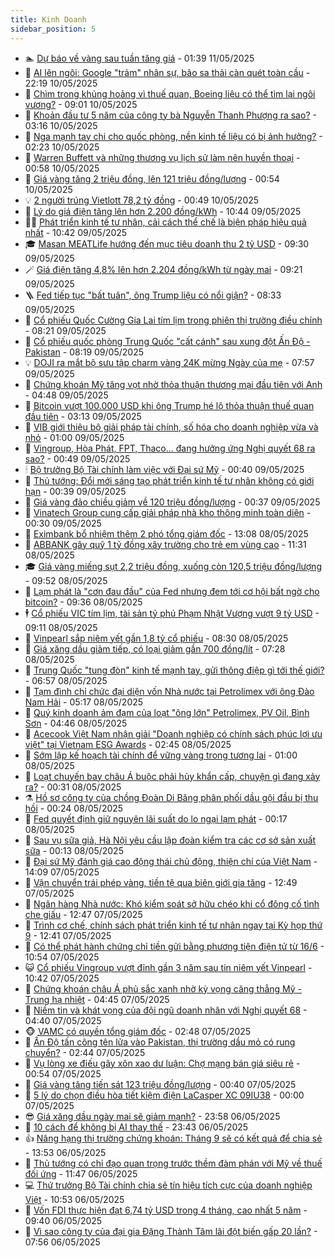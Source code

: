 ```yaml
---
title: Kinh Doanh
sidebar_position: 5
---
```


<!-- dantri-kinh-doanh:START -->
- 🏊 [Dự báo về vàng sau tuần tăng giá](https://dantri.com.vn/kinh-doanh/du-bao-ve-vang-sau-tuan-tang-gia-20250510214319199.htm) - 01:39 11/05/2025
- 🦆 [AI lên ngôi: Google &quot;trảm&quot; nhân sự, bão sa thải càn quét toàn cầu](https://dantri.com.vn/kinh-doanh/ai-len-ngoi-google-tram-nhan-su-bao-sa-thai-can-quet-toan-cau-20250508124202204.htm) - 22:19 10/05/2025
- 🦄 [Chìm trong khủng hoảng vì thuế quan, Boeing liệu có thể tìm lại ngôi vương?](https://dantri.com.vn/kinh-doanh/chim-trong-khung-hoang-vi-thue-quan-boeing-lieu-co-the-tim-lai-ngoi-vuong-20250427235631737.htm) - 09:01 10/05/2025
- 🌝 [Khoản đầu tư 5 năm của công ty bà Nguyễn Thanh Phượng ra sao?](https://dantri.com.vn/kinh-doanh/khoan-dau-tu-5-nam-cua-cong-ty-ba-nguyen-thanh-phuong-ra-sao-20250505141514341.htm) - 03:16 10/05/2025
- 💃 [Nga mạnh tay chi cho quốc phòng, nền kinh tế liệu có bị ảnh hưởng?](https://dantri.com.vn/kinh-doanh/nga-manh-tay-chi-cho-quoc-phong-nen-kinh-te-lieu-co-bi-anh-huong-20250510024244140.htm) - 02:23 10/05/2025
- 🦏 [Warren Buffett và những thương vụ lịch sử làm nên huyền thoại](https://dantri.com.vn/kinh-doanh/warren-buffett-va-nhung-thuong-vu-lich-su-lam-nen-huyen-thoai-20250506102623889.htm) - 00:58 10/05/2025
- 🦩 [Giá vàng tăng 2 triệu đồng, lên 121 triệu đồng/lượng](https://dantri.com.vn/kinh-doanh/gia-vang-tang-2-trieu-dong-len-121-trieu-dongluong-20250509231450603.htm) - 00:54 10/05/2025
- 💡 [2 người trúng Vietlott 78,2 tỷ đồng](https://dantri.com.vn/kinh-doanh/2-nguoi-trung-vietlott-782-ty-dong-20250509225624952.htm) - 00:49 10/05/2025
- 🌊 [Lý do giá điện tăng lên hơn 2.200 đồng/kWh](https://dantri.com.vn/kinh-doanh/ly-do-gia-dien-tang-len-hon-2200-dongkwh-20250509174107621.htm) - 10:44 09/05/2025
- 🧑‍💻 [Phát triển kinh tế tư nhân, cải cách thể chế là biện pháp hiệu quả nhất](https://dantri.com.vn/kinh-doanh/phat-trien-kinh-te-tu-nhan-cai-cach-the-che-la-bien-phap-hieu-qua-nhat-20250509173402332.htm) - 10:42 09/05/2025
- 🎓 [Masan MEATLife hướng đến mục tiêu doanh thu 2 tỷ USD](https://dantri.com.vn/kinh-doanh/masan-meatlife-huong-den-muc-tieu-doanh-thu-2-ty-usd-20250509155635953.htm) - 09:30 09/05/2025
- 🪄 [Giá điện tăng 4,8% lên hơn 2.204 đồng/kWh từ ngày mai](https://dantri.com.vn/kinh-doanh/gia-dien-tang-48-len-hon-2204-dongkwh-tu-ngay-mai-20250509161919188.htm) - 09:21 09/05/2025
- 🪜 [Fed tiếp tục &quot;bất tuân&quot;, ông Trump liệu có nổi giận?](https://dantri.com.vn/kinh-doanh/fed-tiep-tuc-bat-tuan-ong-trump-lieu-co-noi-gian-20250508064221251.htm) - 08:33 09/05/2025
- 🦄 [Cổ phiếu Quốc Cường Gia Lai tím lịm trong phiên thị trường điều chỉnh](https://dantri.com.vn/kinh-doanh/co-phieu-quoc-cuong-gia-lai-tim-lim-trong-phien-thi-truong-dieu-chinh-20250509152036193.htm) - 08:21 09/05/2025
- 💯 [Cổ phiếu quốc phòng Trung Quốc &quot;cất cánh&quot; sau xung đột Ấn Độ - Pakistan](https://dantri.com.vn/kinh-doanh/co-phieu-quoc-phong-trung-quoc-cat-canh-sau-xung-dot-an-do-pakistan-20250509142446201.htm) - 08:19 09/05/2025
- 💡 [DOJI ra mắt bộ sưu tập charm vàng 24K mừng Ngày của mẹ](https://dantri.com.vn/kinh-doanh/doji-ra-mat-bo-suu-tap-charm-vang-24k-mung-ngay-cua-me-20250509141914822.htm) - 07:57 09/05/2025
- 🧰 [Chứng khoán Mỹ tăng vọt nhờ thỏa thuận thương mại đầu tiên với Anh](https://dantri.com.vn/kinh-doanh/chung-khoan-my-tang-vot-nho-thoa-thuan-thuong-mai-dau-tien-voi-anh-20250509081604464.htm) - 04:48 09/05/2025
- 🎊 [Bitcoin vượt 100.000 USD khi ông Trump hé lộ thỏa thuận thuế quan đầu tiên](https://dantri.com.vn/kinh-doanh/bitcoin-vuot-100000-usd-khi-ong-trump-he-lo-thoa-thuan-thue-quan-dau-tien-20250509081331502.htm) - 03:13 09/05/2025
- 🔭 [VIB giới thiệu bộ giải pháp tài chính, số hóa cho doanh nghiệp vừa và nhỏ](https://dantri.com.vn/kinh-doanh/vib-gioi-thieu-bo-giai-phap-tai-chinh-so-hoa-cho-doanh-nghiep-vua-va-nho-20250508225225194.htm) - 01:00 09/05/2025
- 💼 [Vingroup, Hòa Phát, FPT, Thaco... đang hưởng ứng Nghị quyết 68 ra sao?](https://dantri.com.vn/kinh-doanh/vingroup-hoa-phat-fpt-thaco-dang-huong-ung-nghi-quyet-68-ra-sao-20250507213546581.htm) - 00:49 09/05/2025
- 🕯 [Bộ trưởng Bộ Tài chính làm việc với Đại sứ Mỹ](https://dantri.com.vn/kinh-doanh/bo-truong-bo-tai-chinh-lam-viec-voi-dai-su-my-20250508222643593.htm) - 00:40 09/05/2025
- 🫣 [Thủ tướng: Đổi mới sáng tạo phát triển kinh tế tư nhân không có giới hạn](https://dantri.com.vn/kinh-doanh/thu-tuong-doi-moi-sang-tao-phat-trien-kinh-te-tu-nhan-khong-co-gioi-han-20250508221800096.htm) - 00:39 09/05/2025
- 🤠 [Giá vàng đảo chiều giảm về 120 triệu đồng/lượng](https://dantri.com.vn/kinh-doanh/gia-vang-dao-chieu-giam-ve-120-trieu-dongluong-20250509070132608.htm) - 00:37 09/05/2025
- 🌈 [Vinatech Group cung cấp giải pháp nhà kho thông minh toàn diện](https://dantri.com.vn/kinh-doanh/vinatech-group-cung-cap-giai-phap-nha-kho-thong-minh-toan-dien-20250508192831442.htm) - 00:30 09/05/2025
- 🦅 [Eximbank bổ nhiệm thêm 2 phó tổng giám đốc](https://dantri.com.vn/kinh-doanh/eximbank-bo-nhiem-them-2-pho-tong-giam-doc-20250508200119002.htm) - 13:08 08/05/2025
- 🌁 [ABBANK gây quỹ 1 tỷ đồng xây trường cho trẻ em vùng cao](https://dantri.com.vn/kinh-doanh/abbank-gay-quy-1-ty-dong-xay-truong-cho-tre-em-vung-cao-20250508175405392.htm) - 11:31 08/05/2025
- 🎓 [Giá vàng miếng sụt 2,2 triệu đồng, xuống còn 120,5 triệu đồng/lượng](https://dantri.com.vn/kinh-doanh/gia-vang-mieng-sut-22-trieu-dong-xuong-con-1205-trieu-dongluong-20250508003044216.htm) - 09:52 08/05/2025
- 📝 [Lạm phát là &quot;cơn đau đầu&quot; của Fed nhưng đem tới cơ hội bất ngờ cho bitcoin?](https://dantri.com.vn/kinh-doanh/lam-phat-la-con-dau-dau-cua-fed-nhung-dem-toi-co-hoi-bat-ngo-cho-bitcoin-20250508134419619.htm) - 09:36 08/05/2025
- 🕴 [Cổ phiếu VIC tím lịm, tài sản tỷ phú Phạm Nhật Vượng vượt 9 tỷ USD](https://dantri.com.vn/kinh-doanh/co-phieu-vic-tim-lim-tai-san-ty-phu-pham-nhat-vuong-vuot-9-ty-usd-20250508160800751.htm) - 09:11 08/05/2025
- 🧰 [Vinpearl sắp niêm yết gần 1,8 tỷ cổ phiếu](https://dantri.com.vn/kinh-doanh/vinpearl-sap-niem-yet-gan-18-ty-co-phieu-20250508150144653.htm) - 08:30 08/05/2025
- 🤖 [Giá xăng dầu giảm tiếp, có loại giảm gần 700 đồng/lít](https://dantri.com.vn/kinh-doanh/gia-xang-dau-giam-tiep-co-loai-giam-gan-700-donglit-20250508095147449.htm) - 07:28 08/05/2025
- 🤠 [Trung Quốc &quot;tung đòn&quot; kinh tế mạnh tay, gửi thông điệp gì tới thế giới?](https://dantri.com.vn/kinh-doanh/trung-quoc-tung-don-kinh-te-manh-tay-gui-thong-diep-gi-toi-the-gioi-20250507235220478.htm) - 06:57 08/05/2025
- 🌮 [Tạm đình chỉ chức đại diện vốn Nhà nước tại Petrolimex với ông Đào Nam Hải](https://dantri.com.vn/kinh-doanh/tam-dinh-chi-chuc-dai-dien-von-nha-nuoc-tai-petrolimex-voi-ong-dao-nam-hai-20250508113447705.htm) - 05:17 08/05/2025
- 🦄 [Quý kinh doanh ảm đạm của loạt &quot;ông lớn&quot; Petrolimex, PV Oil, Bình Sơn](https://dantri.com.vn/kinh-doanh/quy-kinh-doanh-am-dam-cua-loat-ong-lon-petrolimex-pv-oil-binh-son-20250507230048984.htm) - 04:46 08/05/2025
- 👺 [Acecook Việt Nam nhận giải &quot;Doanh nghiệp có chính sách phúc lợi ưu việt&quot; tại Vietnam ESG Awards](https://dantri.com.vn/kinh-doanh/acecook-viet-nam-nhan-giai-doanh-nghiep-co-chinh-sach-phuc-loi-uu-viet-tai-vietnam-esg-awards-20250507181517833.htm) - 02:45 08/05/2025
- 🤗 [Sớm lập kế hoạch tài chính để vững vàng trong tương lai](https://dantri.com.vn/kinh-doanh/som-lap-ke-hoach-tai-chinh-de-vung-vang-trong-tuong-lai-20250507114212508.htm) - 01:00 08/05/2025
- 💪 [Loạt chuyến bay châu Á buộc phải hủy khẩn cấp, chuyện gì đang xảy ra?](https://dantri.com.vn/kinh-doanh/loat-chuyen-bay-chau-a-buoc-phai-huy-khan-cap-chuyen-gi-dang-xay-ra-20250507221143283.htm) - 00:31 08/05/2025
- ⚗️ [Hồ sơ công ty của chồng Đoàn Di Băng phân phối dầu gội đầu bị thu hồi](https://dantri.com.vn/kinh-doanh/ho-so-cong-ty-cua-chong-doan-di-bang-phan-phoi-dau-goi-dau-bi-thu-hoi-20250507215544219.htm) - 00:24 08/05/2025
- 🧠 [Fed quyết định giữ nguyên lãi suất do lo ngại lạm phát](https://dantri.com.vn/kinh-doanh/fed-quyet-dinh-giu-nguyen-lai-suat-do-lo-ngai-lam-phat-20250508064137927.htm) - 00:17 08/05/2025
- 🗽 [Sau vụ sữa giả, Hà Nội yêu cầu lập đoàn kiểm tra các cơ sở sản xuất sữa](https://dantri.com.vn/kinh-doanh/sau-vu-sua-gia-ha-noi-yeu-cau-lap-doan-kiem-tra-cac-co-so-san-xuat-sua-20250508070424652.htm) - 00:13 08/05/2025
- 🫣 [Đại sứ Mỹ đánh giá cao động thái chủ động, thiện chí của Việt Nam](https://dantri.com.vn/kinh-doanh/dai-su-my-danh-gia-cao-dong-thai-chu-dong-thien-chi-cua-viet-nam-20250507205833219.htm) - 14:09 07/05/2025
- 🫣 [Vận chuyển trái phép vàng, tiền tệ qua biên giới gia tăng](https://dantri.com.vn/kinh-doanh/van-chuyen-trai-phep-vang-tien-te-qua-bien-gioi-gia-tang-20250507135106472.htm) - 12:49 07/05/2025
- 🫣 [Ngân hàng Nhà nước: Khó kiểm soát sở hữu chéo khi cổ đông cố tình che giấu](https://dantri.com.vn/kinh-doanh/ngan-hang-nha-nuoc-kho-kiem-soat-so-huu-cheo-khi-co-dong-co-tinh-che-giau-20250507160204032.htm) - 12:47 07/05/2025
- 💂 [Trình cơ chế, chính sách phát triển kinh tế tư nhân ngay tại Kỳ họp thứ 9](https://dantri.com.vn/kinh-doanh/trinh-co-che-chinh-sach-phat-trien-kinh-te-tu-nhan-ngay-tai-ky-hop-thu-9-20250507193817612.htm) - 12:41 07/05/2025
- 💫 [Có thể phát hành chứng chỉ tiền gửi bằng phương tiện điện tử từ 16/6](https://dantri.com.vn/kinh-doanh/co-the-phat-hanh-chung-chi-tien-gui-bang-phuong-tien-dien-tu-tu-166-20250507154645806.htm) - 10:54 07/05/2025
- 😺 [Cổ phiếu Vingroup vượt đỉnh gần 3 năm sau tin niêm yết Vinpearl](https://dantri.com.vn/kinh-doanh/co-phieu-vingroup-vuot-dinh-gan-3-nam-sau-tin-niem-yet-vinpearl-20250507153749035.htm) - 10:42 07/05/2025
- 🦆 [Chứng khoán châu Á phủ sắc xanh nhờ kỳ vọng căng thẳng Mỹ - Trung hạ nhiệt](https://dantri.com.vn/kinh-doanh/chung-khoan-chau-a-phu-sac-xanh-nho-ky-vong-cang-thang-my-trung-ha-nhiet-20250507101026198.htm) - 04:45 07/05/2025
- 👀 [Niềm tin và khát vọng của đội ngũ doanh nhân với Nghị quyết 68](https://dantri.com.vn/kinh-doanh/niem-tin-va-khat-vong-cua-doi-ngu-doanh-nhan-voi-nghi-quyet-68-20250507080202615.htm) - 04:40 07/05/2025
- 🐵 [VAMC có quyền tổng giám đốc](https://dantri.com.vn/kinh-doanh/vamc-co-quyen-tong-giam-doc-20250506235002137.htm) - 02:48 07/05/2025
- 🤖 [Ấn Độ tấn công tên lửa vào Pakistan, thị trường dầu mỏ có rung chuyển?](https://dantri.com.vn/kinh-doanh/an-do-tan-cong-ten-lua-vao-pakistan-thi-truong-dau-mo-co-rung-chuyen-20250507085941730.htm) - 02:44 07/05/2025
- 💂 [Vụ lòng xe điếu gây xôn xao dư luận: Chợ mạng bán giá siêu rẻ](https://dantri.com.vn/kinh-doanh/vu-long-xe-dieu-gay-xon-xao-du-luan-cho-mang-ban-gia-sieu-re-20250506200306115.htm) - 00:54 07/05/2025
- 🦆 [Giá vàng tăng tiến sát 123 triệu đồng/lượng](https://dantri.com.vn/kinh-doanh/gia-vang-tang-tien-sat-123-trieu-dongluong-20250507070129941.htm) - 00:40 07/05/2025
- 🦅 [5 lý do chọn điều hòa tiết kiệm điện LaCasper XC 09IU38](https://dantri.com.vn/kinh-doanh/5-ly-do-chon-dieu-hoa-tiet-kiem-dien-lacasper-xc-09iu38-20250505111538202.htm) - 00:00 07/05/2025
- 😎 [Giá xăng dầu ngày mai sẽ giảm mạnh?](https://dantri.com.vn/kinh-doanh/gia-xang-dau-ngay-mai-se-giam-manh-20250507064151141.htm) - 23:58 06/05/2025
- 🐎 [10 cách để không bị AI thay thế](https://dantri.com.vn/kinh-doanh/10-cach-de-khong-bi-ai-thay-the-20250506231634874.htm) - 23:43 06/05/2025
- 👍 [Nâng hạng thị trường chứng khoán: Tháng 9 sẽ có kết quả để chia sẻ](https://dantri.com.vn/kinh-doanh/nang-hang-thi-truong-chung-khoan-thang-9-se-co-ket-qua-de-chia-se-20250506195416919.htm) - 13:53 06/05/2025
- 🦒 [Thủ tướng có chỉ đạo quan trọng trước thềm đàm phán với Mỹ về thuế đối ứng](https://dantri.com.vn/kinh-doanh/thu-tuong-co-chi-dao-quan-trong-truoc-them-dam-phan-voi-my-ve-thue-doi-ung-20250506184318075.htm) - 11:47 06/05/2025
- 💻 [Thứ trưởng Bộ Tài chính chia sẻ tín hiệu tích cực của doanh nghiệp Việt](https://dantri.com.vn/kinh-doanh/thu-truong-bo-tai-chinh-chia-se-tin-hieu-tich-cuc-cua-doanh-nghiep-viet-20250506173732119.htm) - 10:53 06/05/2025
- 👺 [Vốn FDI thực hiện đạt 6,74 tỷ USD trong 4 tháng, cao nhất 5 năm](https://dantri.com.vn/kinh-doanh/von-fdi-thuc-hien-dat-674-ty-usd-trong-4-thang-cao-nhat-5-nam-20250506105921385.htm) - 09:40 06/05/2025
- 🧐 [Vì sao công ty của đại gia Đặng Thành Tâm lãi đột biến gấp 20 lần?](https://dantri.com.vn/kinh-doanh/vi-sao-cong-ty-cua-dai-gia-dang-thanh-tam-lai-dot-bien-gap-20-lan-20250505134552587.htm) - 07:56 06/05/2025<!-- dantri-kinh-doanh:END -->

